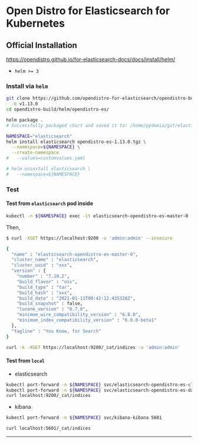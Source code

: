 # Open Distro for Elasticsearch for Kubernetes


## Official Installation

https://opendistro.github.io/for-elasticsearch-docs/docs/install/helm/

* `helm >= 3`

### Install via `helm`

```bash
git clone https://github.com/opendistro-for-elasticsearch/opendistro-build \
  -b v1.13.0
cd opendistro-build/helm/opendistro-es/

helm package .
# Successfully packaged chart and saved it to: /home/pydemia/git/elasticsearch/opendistro/opendistro-build/helm/opendistro-es/opendistro-es-1.13.0.tgz

NAMESPACE="elasticsearch"
helm install elasticsearch opendistro-es-1.13.0.tgz \
  --namespace=${NAMESPACE} \
  --create-namespace
#   --values=customvalues.yaml

# helm uninstall elasticsearch \
#   --namespace=${NAMESPACE}
```

### Test

#### Test from `elasticsearch` pod inside

```bash
kubectl -n ${NAMESPACE} exec -it elasticsearch-opendistro-es-master-0 -- /bin/bash
```

Then,

```bash
$ curl -XGET https://localhost:9200 -u 'admin:admin' --insecure

{
  "name" : "elasticsearch-opendistro-es-master-0",
  "cluster_name" : "elasticsearch",
  "cluster_uuid" : "xxx",
  "version" : {
    "number" : "7.10.2",
    "build_flavor" : "oss",
    "build_type" : "tar",
    "build_hash" : "xxx",
    "build_date" : "2021-01-13T00:42:12.435326Z",
    "build_snapshot" : false,
    "lucene_version" : "8.7.0",
    "minimum_wire_compatibility_version" : "6.8.0",
    "minimum_index_compatibility_version" : "6.0.0-beta1"
  },
  "tagline" : "You Know, for Search"
}
```

```bash
curl -k -XGET https://localhost:9200/_cat/indices -u 'admin:admin'
```

#### Test from `local`

* elasticsearch

```bash
kubectl port-forward -n ${NAMESPACE} svc/elasticsearch-opendistro-es-client-service 9200
kubectl port-forward -n ${NAMESPACE} svc/elasticsearch-opendistro-es-data-svc 9200
curl localhost:9200/_cat/indices
```

* kibana

```bash
kubectl port-forward -n ${NAMESPACE} svc/kibana-kibana 5601

curl localhost:5601/_cat/indices
```

---